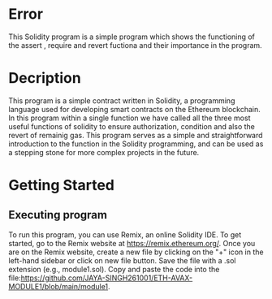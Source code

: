 # Error
This Solidity program is a simple program which shows the functioning of the assert , require and revert fuctiona and their importance in the program.
# Decription
This program is a simple contract written in Solidity, a programming language used for developing smart contracts on the Ethereum blockchain. In this program within a single function we have called all the three most useful functions of solidity to ensure authorization, condition and also the revert of remainig gas. This program serves as a simple and straightforward introduction to the function in the Solidity programming, and can be used as a stepping stone for more complex projects in the future.
# Getting Started
## Executing program
To run this program, you can use Remix, an online Solidity IDE. To get started, go to the Remix website at https://remix.ethereum.org/.
Once you are on the Remix website, create a new file by clicking on the "+" icon in the left-hand sidebar or click on new file button.
Save the file with a .sol extension (e.g., module1.sol).
Copy and paste the code into the file:https://github.com/JAYA-SINGH261001/ETH-AVAX-MODULE1/blob/main/module1.
